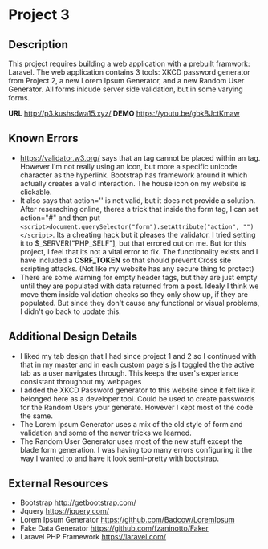 # Project 3

## Description
This project requires building a web application with a prebuilt framwork: Laravel. The web application contains 3 tools: XKCD password generator from Project 2, a new Lorem Ipsum Generator, and a new Random User Generator. All forms inlcude server side validation, but in some varying forms.

**URL** <http://p3.kushsdwa15.xyz/>
**DEMO** <https://youtu.be/gbkBJctKmaw> 

## Known Errors
 - https://validator.w3.org/ says that an <icon> tag cannot be placed within an <a> tag. However I'm not really using an icon, but more a specific unicode character as the hyperlink. Bootstrap has framework around it which actually creates a valid interaction. The house icon on my website is clickable.
 - It also says that action='' is not valid, but it does not provide a solution. After reseraching online, theres a trick that inside the form tag, I can set action="#" and then put ```<script>document.querySelector("form").setAttribute("action", "")</script>```. Its a cheating hack but it pleases the validator. I tried setting it to $_SERVER["PHP_SELF"], but that errored out on me. But for this project, I feel that its not a vital error to fix. The functionality exists and I have included a **CSRF_TOKEN** so that should prevent Cross site scripting attacks. (Not like my website has any secure thing to protect)
 - There are some warning for empty header tags, but they are just empty until they are populated with data returned from a post. Idealy I think we move them inside validation checks so they only show up, if they are populated. But since they don't cause any functional or visual problems, I didn't go back to update this.

## Additional Design Details
 - I liked my tab design that I had since project 1 and 2 so I continued with that in my master and in each custom page's js I toggled the the active tab as a user navigates through. This keeps the user's experiance consistant throughout my webpages
 - I added the XKCD Password generator to this website since it felt like it belonged here as a developer tool. Could be used to create passwords for the Random Users your generate. However I kept most of the code the same.
 - The Lorem Ipsum Generator uses a mix of the old style of form and validation and some of the newer tricks we learned.
 - The Random User Generator uses most of the new stuff except the blade form generation. I was having too many errors configuring it the way I wanted to and have it look semi-pretty with bootstrap.

## External Resources
 - Bootstrap <http://getbootstrap.com/>
 - Jquery <https://jquery.com/>
 - Lorem Ipsum Generator <https://github.com/Badcow/LoremIpsum>
 - Fake Data Generator <https://github.com/fzaninotto/Faker>
 - Laravel PHP Framework <https://laravel.com/>
